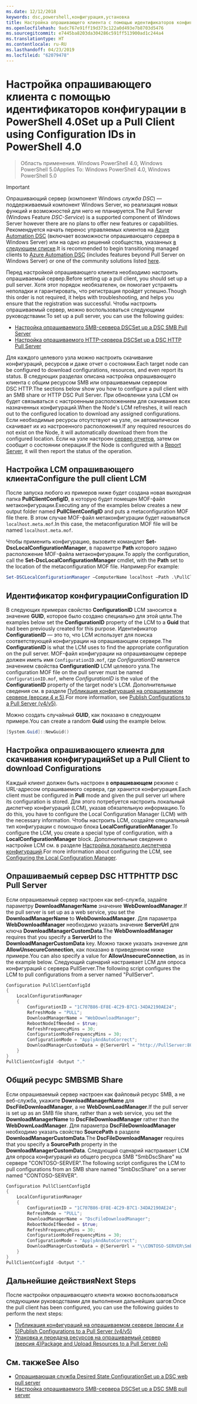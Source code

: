 ```yaml
---
ms.date: 12/12/2018
keywords: dsc,powershell,конфигурация,установка
title: Настройка опрашивающего клиента с помощью идентификаторов конфигурации в PowerShell 4.0
ms.openlocfilehash: 9adc767e91ff19d373c122a0d493e7b8703d5476
ms.sourcegitcommit: e7445ba8203da304286c591ff513900ad1c244a4
ms.translationtype: HT
ms.contentlocale: ru-RU
ms.lasthandoff: 04/23/2019
ms.locfileid: "62079478"
---
```

# <a name="set-up-a-pull-client-using-configuration-ids-in-powershell-40"></a><span data-ttu-id="1b281-103">Настройка опрашивающего клиента с помощью идентификаторов конфигурации в PowerShell 4.0</span><span class="sxs-lookup"><span data-stu-id="1b281-103">Set up a Pull Client using Configuration IDs in PowerShell 4.0</span></span>

><span data-ttu-id="1b281-104">Область применения. Windows PowerShell 4.0, Windows PowerShell 5.0</span><span class="sxs-lookup"><span data-stu-id="1b281-104">Applies To: Windows PowerShell 4.0, Windows PowerShell 5.0</span></span>

> [!IMPORTANT]
> <span data-ttu-id="1b281-105">Опрашивающий сервер (компонент Windows *служба DSC*) — поддерживаемый компонент Windows Server, но реализация новых функций и возможностей для него не планируется.</span><span class="sxs-lookup"><span data-stu-id="1b281-105">The Pull Server (Windows Feature *DSC-Service*) is a supported component of Windows Server however there are no plans to offer new features or capabilities.</span></span> <span data-ttu-id="1b281-106">Рекомендуется начать перенос управляемых клиентов на [Azure Automation DSC](/azure/automation/automation-dsc-getting-started) (включает возможности опрашивающего сервера в Windows Server) или на одно из решений сообщества, указанных [в следующем списке](pullserver.md#community-solutions-for-pull-service).</span><span class="sxs-lookup"><span data-stu-id="1b281-106">It is recommended to begin transitioning managed clients to [Azure Automation DSC](/azure/automation/automation-dsc-getting-started) (includes features beyond Pull Server on Windows Server) or one of the community solutions listed [here](pullserver.md#community-solutions-for-pull-service).</span></span>

<span data-ttu-id="1b281-107">Перед настройкой опрашивающего клиента необходимо настроить опрашиваемый сервер.</span><span class="sxs-lookup"><span data-stu-id="1b281-107">Before setting up a pull client, you should set up a pull server.</span></span> <span data-ttu-id="1b281-108">Хотя этот порядок необязателен, он помогает устранять неполадки и гарантировать, что регистрация пройдет успешно.</span><span class="sxs-lookup"><span data-stu-id="1b281-108">Though this order is not required, it helps with troubleshooting, and helps you ensure that the registration was successful.</span></span> <span data-ttu-id="1b281-109">Чтобы настроить опрашиваемый сервер, можно воспользоваться следующими руководствами:</span><span class="sxs-lookup"><span data-stu-id="1b281-109">To set up a pull server, you can use the following guides:</span></span>

- [<span data-ttu-id="1b281-110">Настройка опрашиваемого SMB-сервера DSC</span><span class="sxs-lookup"><span data-stu-id="1b281-110">Set up a DSC SMB Pull Server</span></span>](pullServerSmb.md)
- [<span data-ttu-id="1b281-111">Настройка опрашиваемого HTTP-сервера DSC</span><span class="sxs-lookup"><span data-stu-id="1b281-111">Set up a DSC HTTP Pull Server</span></span>](pullServer.md)

<span data-ttu-id="1b281-112">Для каждого целевого узла можно настроить скачивание конфигураций, ресурсов и даже отчет о состоянии.</span><span class="sxs-lookup"><span data-stu-id="1b281-112">Each target node can be configured to download configurations, resources, and even report its status.</span></span> <span data-ttu-id="1b281-113">В следующих разделах описана настройка опрашивающего клиента с общим ресурсом SMB или опрашиваемым сервером DSC HTTP.</span><span class="sxs-lookup"><span data-stu-id="1b281-113">The sections below show you how to configure a pull client with an SMB share or HTTP DSC Pull Server.</span></span> <span data-ttu-id="1b281-114">При обновлении узла LCM он будет связываться с настроенным расположением для скачивания всех назначенных конфигураций.</span><span class="sxs-lookup"><span data-stu-id="1b281-114">When the Node's LCM refreshes, it will reach out to the configured location to download any assigned configurations.</span></span> <span data-ttu-id="1b281-115">Если необходимые ресурсы отсутствуют на узле, он автоматически скачивает их из настроенного расположения.</span><span class="sxs-lookup"><span data-stu-id="1b281-115">If any required resources do not exist on the Node, it will automatically download them from the configured location.</span></span> <span data-ttu-id="1b281-116">Если на узле настроен [сервер отчетов](reportServer.md), затем он сообщит о состоянии операции.</span><span class="sxs-lookup"><span data-stu-id="1b281-116">If the Node is configured with a [Report Server](reportServer.md), it will then report the status of the operation.</span></span>

## <a name="configure-the-pull-client-lcm"></a><span data-ttu-id="1b281-117">Настройка LCM опрашивающего клиента</span><span class="sxs-lookup"><span data-stu-id="1b281-117">Configure the pull client LCM</span></span>

<span data-ttu-id="1b281-118">После запуска любого из примеров ниже будет создана новая выходная папка **PullClientConfigID**, в которую будет помещен MOF-файл метаконфигурации.</span><span class="sxs-lookup"><span data-stu-id="1b281-118">Executing any of the examples below creates a new output folder named **PullClientConfigID** and puts a metaconfiguration MOF file there.</span></span> <span data-ttu-id="1b281-119">В этом случае MOF-файл метаконфигурации будет называться `localhost.meta.mof`.</span><span class="sxs-lookup"><span data-stu-id="1b281-119">In this case, the metaconfiguration MOF file will be named `localhost.meta.mof`.</span></span>

<span data-ttu-id="1b281-120">Чтобы применить конфигурацию, вызовите командлет **Set-DscLocalConfigurationManager**, в параметре **Path** которого задано расположение MOF-файла метаконфигурации.</span><span class="sxs-lookup"><span data-stu-id="1b281-120">To apply the configuration, call the **Set-DscLocalConfigurationManager** cmdlet, with the **Path** set to the location of the metaconfiguration MOF file.</span></span> <span data-ttu-id="1b281-121">Например:</span><span class="sxs-lookup"><span data-stu-id="1b281-121">For example:</span></span>

```powershell
Set-DSCLocalConfigurationManager –ComputerName localhost –Path .\PullClientConfigId –Verbose.
```

## <a name="configuration-id"></a><span data-ttu-id="1b281-122">Идентификатор конфигурации</span><span class="sxs-lookup"><span data-stu-id="1b281-122">Configuration ID</span></span>

<span data-ttu-id="1b281-123">В следующих примерах свойство **ConfigurationID** LCM заносится в значение **GUID**, которое было создано специально для этой цели.</span><span class="sxs-lookup"><span data-stu-id="1b281-123">The examples below set the **ConfigurationID** property of the LCM to a **Guid** that had been previously created for this purpose.</span></span> <span data-ttu-id="1b281-124">Идентификатор **ConfigurationID** — это то, что LCM использует для поиска соответствующей конфигурации на опрашивающем сервере.</span><span class="sxs-lookup"><span data-stu-id="1b281-124">The **ConfigurationID** is what the LCM uses to find the appropriate configuration on the pull server.</span></span> <span data-ttu-id="1b281-125">MOF-файл конфигурации на опрашивающем сервере должен иметь имя `ConfigurationID.mof`, где *ConfigurationID* является значением свойства **ConfigurationID** LCM целевого узла.</span><span class="sxs-lookup"><span data-stu-id="1b281-125">The configuration MOF file on the pull server must be named `ConfigurationID.mof`, where *ConfigurationID* is the value of the **ConfigurationID** property of the target node's LCM.</span></span> <span data-ttu-id="1b281-126">Дополнительные сведения см. в разделе [Публикация конфигураций на опрашиваемом сервере (версии 4 и 5)](publishConfigs.md).</span><span class="sxs-lookup"><span data-stu-id="1b281-126">For more information, see [Publish Configurations to a Pull Server (v4/v5)](publishConfigs.md).</span></span>

<span data-ttu-id="1b281-127">Можно создать случайный **GUID**, как показано в следующем примере.</span><span class="sxs-lookup"><span data-stu-id="1b281-127">You can create a random **Guid** using the example below.</span></span>

```powershell
[System.Guid]::NewGuid()
```

## <a name="set-up-a-pull-client-to-download-configurations"></a><span data-ttu-id="1b281-128">Настройка опрашивающего клиента для скачивания конфигураций</span><span class="sxs-lookup"><span data-stu-id="1b281-128">Set up a Pull Client to download Configurations</span></span>

<span data-ttu-id="1b281-129">Каждый клиент должен быть настроен в **опрашивающем** режиме с URL-адресом опрашиваемого сервера, где хранится конфигурация.</span><span class="sxs-lookup"><span data-stu-id="1b281-129">Each client must be configured in **Pull** mode and given the pull server url where its configuration is stored.</span></span> <span data-ttu-id="1b281-130">Для этого потребуется настроить локальный диспетчер конфигураций (LCM), указав обязательную информацию.</span><span class="sxs-lookup"><span data-stu-id="1b281-130">To do this, you have to configure the Local Configuration Manager (LCM) with the necessary information.</span></span> <span data-ttu-id="1b281-131">Чтобы настроить LCM, создайте специальный тип конфигурации с помощью блока **LocalConfigurationManager**.</span><span class="sxs-lookup"><span data-stu-id="1b281-131">To configure the LCM, you create a special type of configuration, with a **LocalConfigurationManager** block.</span></span> <span data-ttu-id="1b281-132">Дополнительные сведения о настройке LCM см. в разделе [Настройка локального диспетчера конфигураций](../managing-nodes/metaConfig4.md).</span><span class="sxs-lookup"><span data-stu-id="1b281-132">For more information about configuring the LCM, see [Configuring the Local Configuration Manager](../managing-nodes/metaConfig4.md).</span></span>

## <a name="http-dsc-pull-server"></a><span data-ttu-id="1b281-133">Опрашиваемый сервер DSC HTTP</span><span class="sxs-lookup"><span data-stu-id="1b281-133">HTTP DSC Pull Server</span></span>

<span data-ttu-id="1b281-134">Если опрашиваемый сервер настроен как веб-служба, задайте параметру **DownloadManagerName** значение **WebDownloadManager**.</span><span class="sxs-lookup"><span data-stu-id="1b281-134">If the pull server is set up as a web service, you set the **DownloadManagerName** to **WebDownloadManager**.</span></span> <span data-ttu-id="1b281-135">Для параметра **WebDownloadManager** необходимо указать значение **ServerUrl** для ключа **DownloadManagerCustomData**.</span><span class="sxs-lookup"><span data-stu-id="1b281-135">The **WebDownloadManager** requires that you specify a **ServerUrl** to the **DownloadManagerCustomData** key.</span></span> <span data-ttu-id="1b281-136">Можно также указать значение для **AllowUnsecureConnection**, как показано в приведенном ниже примере.</span><span class="sxs-lookup"><span data-stu-id="1b281-136">You can also specify a value for **AllowUnsecureConnection**, as in the example below.</span></span> <span data-ttu-id="1b281-137">Следующий сценарий настраивает LCM для опроса конфигураций с сервера PullServer.</span><span class="sxs-lookup"><span data-stu-id="1b281-137">The following script configures the LCM to pull configurations from a server named "PullServer".</span></span>

```powershell
Configuration PullClientConfigId
{
    LocalConfigurationManager
    {
        ConfigurationID = "1C707B86-EF8E-4C29-B7C1-34DA2190AE24";
        RefreshMode = "PULL";
        DownloadManagerName = "WebDownloadManager";
        RebootNodeIfNeeded = $true;
        RefreshFrequencyMins = 30;
        ConfigurationModeFrequencyMins = 30;
        ConfigurationMode = "ApplyAndAutoCorrect";
        DownloadManagerCustomData = @{ServerUrl = "http://PullServer:8080/PSDSCPullServer/PSDSCPullServer.svc"; AllowUnsecureConnection = “TRUE”}
    }
}
PullClientConfigId -Output "."
```

## <a name="smb-share"></a><span data-ttu-id="1b281-138">Общий ресурс SMB</span><span class="sxs-lookup"><span data-stu-id="1b281-138">SMB Share</span></span>

<span data-ttu-id="1b281-139">Если опрашиваемый сервер настроен как файловый ресурс SMB, а не веб-служба, укажите **DownloadManagerName** для **DscFileDownloadManager**, а не **WebDownLoadManager**.</span><span class="sxs-lookup"><span data-stu-id="1b281-139">If the pull server is set up as an SMB file share, rather than a web service, you set the **DownloadManagerName** to **DscFileDownloadManager** rather than the **WebDownLoadManager**.</span></span> <span data-ttu-id="1b281-140">Для параметра **DscFileDownloadManager** необходимо указать свойство **SourcePath** в разделе **DownloadManagerCustomData**.</span><span class="sxs-lookup"><span data-stu-id="1b281-140">The **DscFileDownloadManager** requires that you specify a **SourcePath** property in the **DownloadManagerCustomData**.</span></span> <span data-ttu-id="1b281-141">Следующий сценарий настраивает LCM для опроса конфигураций из общего ресурса SMB "SmbDscShare" на сервере "CONTOSO-SERVER".</span><span class="sxs-lookup"><span data-stu-id="1b281-141">The following script configures the LCM to pull configurations from an SMB share named "SmbDscShare" on a server named "CONTOSO-SERVER".</span></span>

```powershell
Configuration PullClientConfigId
{
    LocalConfigurationManager
    {
        ConfigurationID = "1C707B86-EF8E-4C29-B7C1-34DA2190AE24";
        RefreshMode = "PULL";
        DownloadManagerName = "DscFileDownloadManager";
        RebootNodeIfNeeded = $true;
        RefreshFrequencyMins = 30;
        ConfigurationModeFrequencyMins = 30;
        ConfigurationMode = "ApplyAndAutoCorrect";
        DownloadManagerCustomData = @{ServerUrl = "\\CONTOSO-SERVER\SmbDscShare"}
    }
}
PullClientConfigId -Output "."
```

## <a name="next-steps"></a><span data-ttu-id="1b281-142">Дальнейшие действия</span><span class="sxs-lookup"><span data-stu-id="1b281-142">Next Steps</span></span>

<span data-ttu-id="1b281-143">После настройки опрашивающего клиента можно воспользоваться следующими руководствами для выполнения дальнейших шагов:</span><span class="sxs-lookup"><span data-stu-id="1b281-143">Once the pull client has been configured, you can use the following guides to perform the next steps:</span></span>

- [<span data-ttu-id="1b281-144">Публикация конфигураций на опрашиваемом сервере (версии 4 и 5)</span><span class="sxs-lookup"><span data-stu-id="1b281-144">Publish Configurations to a Pull Server (v4/v5)</span></span>](publishConfigs.md)
- [<span data-ttu-id="1b281-145">Упаковка и передача ресурсов на опрашиваемый сервер (версия 4)</span><span class="sxs-lookup"><span data-stu-id="1b281-145">Package and Upload Resources to a Pull Server (v4)</span></span>](package-upload-resources.md)

## <a name="see-also"></a><span data-ttu-id="1b281-146">См. также</span><span class="sxs-lookup"><span data-stu-id="1b281-146">See Also</span></span>

- [<span data-ttu-id="1b281-147">Опрашивающая служба Desired State Configuration</span><span class="sxs-lookup"><span data-stu-id="1b281-147">Set up a DSC web pull server</span></span>](pullServer.md)
- [<span data-ttu-id="1b281-148">Настройка опрашиваемого SMB-сервера DSC</span><span class="sxs-lookup"><span data-stu-id="1b281-148">Set up a DSC SMB pull server</span></span>](pullServerSMB.md)
